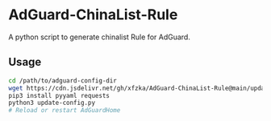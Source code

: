 # AdGuard-ChinaList-Rule

A python script to generate chinalist Rule for AdGuard.

## Usage

```bash
cd /path/to/adguard-config-dir
wget https://cdn.jsdelivr.net/gh/xfzka/AdGuard-ChinaList-Rule@main/update-config.py
pip3 install pyyaml requests
python3 update-config.py
# Reload or restart AdGuardHome
```
